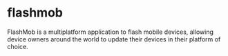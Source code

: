 flashmob
========

FlashMob is a multiplatform application to flash mobile devices, allowing device owners around the world to update their devices in their platform of choice.
